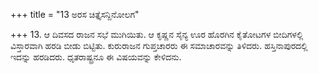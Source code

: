 +++
title = "13 ಅರಸ ಚಿತ್ತೈಸನ್ದಿನೋಲಗ"

+++
13. ಆ ದಿವಸದ ರಾಜನ ಸಭೆ ಮುಗಿಯಿತು. ಆ ಕೃಷ್ಣನ ಸೈನ್ಯ ಊರ ಹೊರಗಿನ ಕೈತೋಟಗಳ ಬೀದಿಗಳಲ್ಲಿ ವಿಸ್ತಾರವಾಗಿ ಹರಡಿ ಬೀಡು ಬಿಟ್ಟಿತು. ಕುರುರಾಜನ ಗುಪ್ತಚಾರರು ಈ ಸಮಾಚಾರವನ್ನು ತಿಳಿದರು. ಹಸ್ತಿನಾಪುರದಲ್ಲಿ ಇದನ್ನು ಹರಡಿದರು. ಧೃತರಾಷ್ಟ್ರನೂ ಈ ವಿಷಯವನ್ನು ಕೇಳಿದನು.